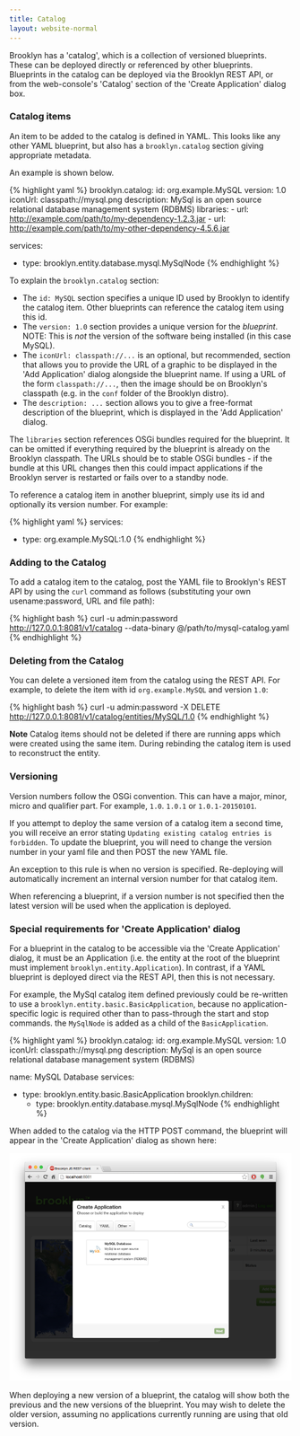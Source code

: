 ```yaml
---
title: Catalog
layout: website-normal
---
```


Brooklyn has a 'catalog', which is a collection of versioned blueprints. 
These can be deployed directly or referenced by other blueprints. 
Blueprints in the catalog can be deployed via the Brooklyn REST API, or from 
the web-console's 'Catalog' section of the 'Create Application' dialog box.


<!--
TODO: Clean up confusion in terminology between Catalog item and Blueprint (and Java blueprint?)?
-->

### Catalog items

An item to be added to the catalog is defined in YAML. This looks like any other 
YAML blueprint, but also has a `brooklyn.catalog` section giving appropriate metadata.

An example is shown below.

{% highlight yaml %}
brooklyn.catalog:
  id: org.example.MySQL
  version: 1.0
  iconUrl: classpath://mysql.png
  description: MySql is an open source relational database management system (RDBMS)
  libraries:
    - url: http://example.com/path/to/my-dependency-1.2.3.jar
    - url: http://example.com/path/to/my-other-dependency-4.5.6.jar

services:
- type: brooklyn.entity.database.mysql.MySqlNode
{% endhighlight %}

To explain the `brooklyn.catalog` section:

- The `id: MySQL` section specifies a unique ID used by Brooklyn to identify the catalog item. 
  Other blueprints can reference the catalog item using this id.
- The `version: 1.0` section provides a unique version for the *blueprint*. NOTE: This is *not* the version of the software
being installed (in this case MySQL).
- The `iconUrl: classpath://...` is an optional, but recommended, section that allows you to provide the URL of a graphic to be 
displayed in the 'Add Application' dialog alongside the blueprint name. If using a URL of the form `classpath://...`, then
the image should be on Brooklyn's classpath (e.g. in the `conf` folder of the Brooklyn distro).
- The `description: ...` section allows you to give a free-format description of the blueprint, which is displayed in the 
'Add Application' dialog.

The `libraries` section references OSGi bundles required for the blueprint. It can be omitted if everything
required by the blueprint is already on the Brooklyn classpath. The URLs should be to stable OSGi bundles -
if the bundle at this URL changes then this could impact applications if the Brooklyn server is restarted
or fails over to a standby node.


To reference a catalog item in another blueprint, simply use its id and optionally its version number.
For example: 

{% highlight yaml %}
services:
- type: org.example.MySQL:1.0
{% endhighlight %}


### Adding to the Catalog

To add a catalog item to the catalog, post the YAML file to Brooklyn's REST API by using the `curl` command as
follows (substituting your own usename:password, URL and file path):

{% highlight bash %}
curl -u admin:password http://127.0.0.1:8081/v1/catalog --data-binary @/path/to/mysql-catalog.yaml
{% endhighlight %}



### Deleting from the Catalog

You can delete a versioned item from the catalog using the REST API. For example, to delete
the item with id `org.example.MySQL` and version `1.0`:

{% highlight bash %}
curl -u admin:password -X DELETE http://127.0.0.1:8081/v1/catalog/entities/MySQL/1.0
{% endhighlight %}

**Note** Catalog items should not be deleted if there are running apps which were created using the same item. During
rebinding the catalog item is used to reconstruct the entity.


### Versioning

Version numbers follow the OSGi convention. This can have a major, minor, micro and qualifier part.
For example, `1.0`. `1.0.1` or `1.0.1-20150101`.

If you attempt to deploy the same version of a catalog item a second time, you will receive an 
error stating `Updating existing catalog entries is forbidden`.
To update the blueprint, you will need to change the version number in your yaml file and then
POST the new YAML file.

An exception to this rule is when no version is specified. Re-deploying will automatically
increment an internal version number for that catalog item.

When referencing a blueprint, if a version number is not specified then the latest version will
be used when the application is deployed.


### Special requirements for 'Create Application' dialog

For a blueprint in the catalog to be accessible via the 'Create Application' dialog, it must be an Application 
(i.e. the entity at the root of the blueprint must implement `brooklyn.entity.Application`).
In contrast, if a YAML blueprint is deployed direct via the REST API, then this is not necessary.

For example, the MySql catalog item defined previously could be re-written to use a
`brooklyn.entity.basic.BasicApplication`, because no application-specific logic is 
required other than to pass-through the start and stop commands.
the `MySqlNode` is added as a child of the `BasicApplication`.

{% highlight yaml %}
brooklyn.catalog:
  id: org.example.MySQL
  version: 1.0
  iconUrl: classpath://mysql.png
  description: MySql is an open source relational database management system (RDBMS)

name: MySQL Database
services:
- type: brooklyn.entity.basic.BasicApplication
  brooklyn.children:
  - type: brooklyn.entity.database.mysql.MySqlNode
{% endhighlight %}

When added to the catalog via the HTTP POST command, the blueprint will appear in the 'Create Application' dialog
as shown here:

[![MySQL in Brooklyn Catalog](mysql-in-catalog-w700.png "MySQL in Brooklyn Catalog")](mysql-in-catalog.png) 

When deploying a new version of a blueprint, the catalog will show both the previous and the new versions 
of the blueprint. You may wish to delete the older version, assuming no applications currently running
are using that old version.

<!--
TODO: Should improve the 'Create Application' dialog, so that the two versions don't appear on the front page.
Currently they are indistinguisable, if they have the same description/icon.
-->


<!--
TODO: Add section that explains how to add plain entities to the catalog and use them either from the App Wizard,
(and entity UI) or embed the catalog id + version in another YAML
-->

<!--
TODO: Add documentation to explain that the brooklyn.catalog section can contain a libraries array, each item pointing to 
an OSGi bundle where the code for the blueprint is hosted. Every type from the blueprint will be searched for in the 
libraries first and then on the standard Brooklyn classpath.*
-->

<!--
TODO: Add documentation about adding policies to the catalog, and explaining how to add items to 
the UI using the plus icon on the catalog tab*

TODO: describe entity addition (this just covers app addition)

TODO: describe how to use the web-console GUI
-->
